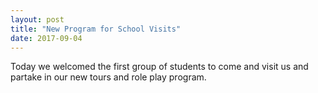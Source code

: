```yaml
---
layout: post
title: "New Program for School Visits"
date: 2017-09-04
---
```


Today we welcomed the first group of students to come and visit us and partake in our new tours and role play program.


